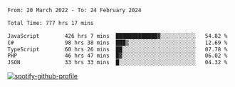 <!--START_SECTION:waka-->

```txt
From: 20 March 2022 - To: 24 February 2024

Total Time: 777 hrs 17 mins

JavaScript        426 hrs 7 mins  █████████████▓░░░░░░░░░░░   54.82 %
C#                98 hrs 38 mins  ███▒░░░░░░░░░░░░░░░░░░░░░   12.69 %
TypeScript        60 hrs 26 mins  ██░░░░░░░░░░░░░░░░░░░░░░░   07.78 %
PHP               46 hrs 47 mins  █▓░░░░░░░░░░░░░░░░░░░░░░░   06.02 %
JSON              33 hrs 33 mins  █░░░░░░░░░░░░░░░░░░░░░░░░   04.32 %
```

<!--END_SECTION:waka-->
[![spotify-github-profile](https://spotify-github-profile.vercel.app/api/view?uid=c00zprrvy9xiloa9qnco3hmng&cover_image=true&theme=novatorem&show_offline=false&background_color=121212&bar_color=53b14f&bar_color_cover=false)](https://spotify-github-profile.vercel.app/api/view?uid=c00zprrvy9xiloa9qnco3hmng&redirect=true)



